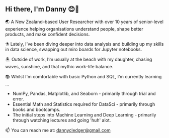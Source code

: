 ## Hi there, I'm Danny 😊🤙


🌏 A New Zealand–based User Researcher with over 10 years of senior-level experience helping organisations understand people, shape better products, and make confident decisions.

⚗ Lately, I’ve been diving deeper into data analysis and building up my skills in data science, swapping out miro boards for Jupyter notebooks.

🏝 Outside of work, I’m usually at the beach with my daughter, chasing waves, sunshine, and that mythic work–life balance.

📚 Whilst I'm comfortable with basic Python and SQL, I’m currently learning ...
- NumPy, Pandas, Matplotlib, and Seaborn - primarily through trial and error.
- Essential Math and Statistics required for DataSci - primarily through books and bootcamps.
- The initial steps into Machine Learning and Deep Learning - primarily through watching lectures and going 'huh' alot. 

📫 You can reach me at: dannycledger@gmail.com
